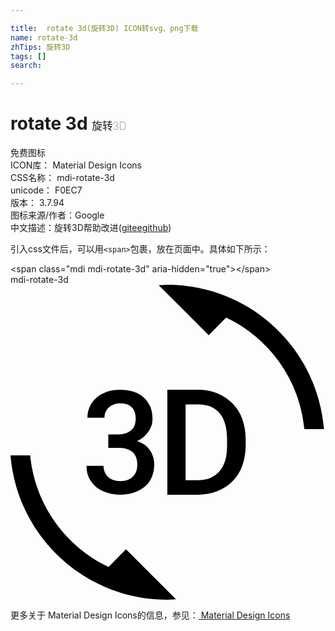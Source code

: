 ```yaml
---

title:  rotate 3d(旋转3D) ICON转svg、png下载
name: rotate-3d
zhTips: 旋转3D
tags: []
search: 

---
```


# rotate 3d  <small style="font-size: 60%;font-weight: 100">旋转3D</small>


<div class="detail-page">
<p>
<span><span class="badge-success badge">免费图标</span> </span>
<br/>
<span>
ICON库：
<span class="badge-secondary badge">Material Design Icons</span> 
</span>
<br/>
<span>
CSS名称：
<span class="badge-secondary badge">mdi-rotate-3d</span> 
</span>
<br/>
<span>
unicode：
<span class="badge-secondary badge">F0EC7</span> 
<copy-btn content='F0EC7' btn-title=""></copy-btn>
<copy-btn :content='String.fromCodePoint(parseInt("F0EC7", 16))' btn-title="复制U"></copy-btn>
</span>
<br/>
<span>
版本：
<span class="badge-secondary badge">3.7.94</span> 
</span>
<br/>
<span>图标来源/作者：<span class="badge-light badge">Google</span></span> 
<br/>
<span class="zh-detail">中文描述：<span class="badge-primary badge">旋转3D</span><span class="help-link"><span>帮助改进</span>(<a href="https://gitee.com/liuwave/icon-helper/edit/master/json/material/rotate-3d.json" target="_blank" rel="noopener noreferrer">gitee</a><a href="https://github.com/liuwave/icon-helper/edit/master/json/material/rotate-3d.json" target="_blank" rel="noopener noreferrer">github</a></span>)</span><br/>
</p>
</div>
<div class="alert alert-dark">
  <i class="mdi mdi-rotate-3d mdi-48px"></i>
  <i class="mdi mdi-rotate-3d mdi-36px"></i>
  <i class="mdi mdi-rotate-3d mdi-24px"></i>
  <i class="mdi mdi-rotate-3d mdi-18px"></i>
</div>
<div>
  <p>引入css文件后，可以用<code>&lt;span&gt;</code>包裹，放在页面中。具体如下所示：    
  </p>
  <div class="alert alert-primary" style="font-size: 14px">
    &lt;span class="mdi mdi-rotate-3d" aria-hidden="true"&gt;&lt;/span&gt;
    <copy-btn content='<span class="mdi mdi-rotate-3d" aria-hidden="true"></span>'></copy-btn>
  </div>
  <div class="alert alert-secondary">
    <i class="mdi mdi-rotate-3d"
    style="font-size: 24px"
    aria-hidden="true"></i> mdi-rotate-3d
    <copy-btn content="mdi-rotate-3d" btn-title="复制图标名称"></copy-btn>
  </div>
</div>
<div id="svg" class="svg-wrap">
<svg xmlns="http://www.w3.org/2000/svg" viewBox="0 0 24 24"><path d="M7.47,21.5C4.2,19.94 1.86,16.76 1.5,13H0C0.5,19.16 5.66,24 11.95,24L12.61,23.97L8.8,20.16L7.47,21.5M8.36,14.96C8.17,14.96 8,14.93 7.84,14.88C7.68,14.82 7.55,14.75 7.44,14.64C7.33,14.54 7.24,14.42 7.18,14.27C7.12,14.13 7.09,13.97 7.09,13.8H5.79C5.79,14.16 5.86,14.5 6,14.75C6.14,15 6.33,15.25 6.56,15.44C6.8,15.62 7.07,15.76 7.38,15.85C7.68,15.95 8,16 8.34,16C8.71,16 9.06,15.95 9.37,15.85C9.69,15.75 9.97,15.6 10.2,15.41C10.43,15.22 10.62,15 10.75,14.69C10.88,14.4 10.95,14.08 10.95,13.72C10.95,13.53 10.93,13.34 10.88,13.16C10.83,13 10.76,12.81 10.65,12.65C10.55,12.5 10.41,12.35 10.25,12.22C10.08,12.09 9.88,12 9.64,11.91C9.84,11.82 10,11.71 10.16,11.58C10.31,11.45 10.43,11.31 10.53,11.16C10.63,11 10.7,10.86 10.75,10.7C10.8,10.54 10.82,10.38 10.82,10.22C10.82,9.86 10.76,9.54 10.64,9.26C10.5,9 10.35,8.75 10.13,8.57C9.93,8.38 9.66,8.24 9.36,8.14C9.05,8.05 8.71,8 8.34,8C8,8 7.65,8.05 7.34,8.16C7.04,8.27 6.77,8.42 6.55,8.61C6.34,8.8 6.17,9 6.04,9.28C5.92,9.54 5.86,9.82 5.86,10.13H7.16C7.16,9.96 7.19,9.81 7.25,9.68C7.31,9.55 7.39,9.43 7.5,9.34C7.61,9.25 7.73,9.17 7.88,9.12C8.03,9.07 8.18,9.04 8.36,9.04C8.76,9.04 9.06,9.14 9.25,9.35C9.44,9.55 9.54,9.84 9.54,10.21C9.54,10.39 9.5,10.55 9.46,10.7C9.41,10.85 9.32,10.97 9.21,11.07C9.1,11.17 8.96,11.25 8.8,11.31C8.64,11.37 8.44,11.4 8.22,11.4H7.45V12.43H8.22C8.44,12.43 8.64,12.45 8.82,12.5C9,12.55 9.15,12.63 9.27,12.73C9.39,12.84 9.5,12.97 9.56,13.13C9.63,13.29 9.66,13.5 9.66,13.7C9.66,14.11 9.54,14.42 9.31,14.63C9.08,14.86 8.76,14.96 8.36,14.96M16.91,9.04C16.59,8.71 16.21,8.45 15.77,8.27C15.34,8.09 14.85,8 14.31,8H11.95V16H14.25C14.8,16 15.31,15.91 15.76,15.73C16.21,15.55 16.6,15.3 16.92,14.97C17.24,14.64 17.5,14.24 17.66,13.78C17.83,13.31 17.92,12.79 17.92,12.21V11.81C17.92,11.23 17.83,10.71 17.66,10.24C17.5,9.77 17.23,9.37 16.91,9.04M16.5,12.2C16.5,12.62 16.47,13 16.38,13.33C16.28,13.66 16.14,13.95 15.95,14.18C15.76,14.41 15.5,14.59 15.24,14.71C14.95,14.83 14.62,14.89 14.25,14.89H13.34V9.12H14.31C15.03,9.12 15.58,9.35 15.95,9.81C16.33,10.27 16.5,10.93 16.5,11.8M11.95,0L11.29,0.03L15.1,3.84L16.43,2.5C19.7,4.06 22.04,7.23 22.39,11H23.89C23.39,4.84 18.24,0 11.95,0Z" /></svg>
</div>
<detail full-name='mdi-rotate-3d'></detail>
    
<div><p>更多关于 Material Design Icons的信息，参见：<a target="_blank" href="https://iconhelper.cn/material.html"> Material Design Icons</a>
</p></div>
